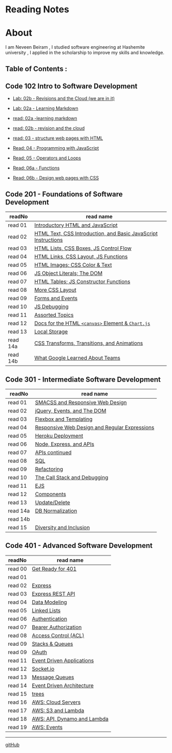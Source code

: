 # Reading Notes
# About
I am Neveen Beiram , I studied software engineering at Hashemite university , I applied in the scholarship to improve my skills and knowledge.

## Table of Contents :

## Code 102 Intro to Software Development

* [Lab: 02b - Revisions and the Cloud (we are in it)](README.md) 

* [Lab: 02a - Learning Markdown](Lab02a.md)

* [read: 02a -learning markdown](Read02a.md)

* [read: 02b - revision and the cloud](Read02b.md)

* [read: 03 - structure web pages with HTML](Read03.md)

* [Read: 04 - Programming with JavaScript](Read04.md)

* [Read: 05 - Operators and Loops](Read05.md)

* [Read: 06a - Functions](Read06a.md)

* [Read: 06b - Design web pages with CSS](Read06b.md)

## Code 201 - Foundations of Software Development



| readNo  | read name                                                                   |
|    ---  |  ---                                                                        |
| read 01 |[Introductory HTML and JavaScript](class-01.md)                              |
| read 02 |[HTML Text, CSS Introduction, and Basic JavaScript Instructions](class-02.md)|
| read 03 |[HTML Lists, CSS Boxes, JS Control Flow](class-03.md)                        |
| read 04 |[HTML Links, CSS Layout, JS Functions](class-04.md)                          |
| read 05 |[HTML Images; CSS Color & Text](class-05)                                    |
| read 06 |[JS Object Literals; The DOM](class-06.md)                                   |
| read 07 |[HTML Tables; JS Constructor Functions](class-07.md)                         |
| read 08 |[More CSS Layout](class-08.md)                                               |
| read 09 |[Forms and Events](class-09.md)                                              |
| read 10 |[JS Debugging](class-10.md)                                                  |
| read 11 |[Assorted Topics](class-11.md)                                               |
| read 12 |[Docs for the HTML `<canvas>` Element & `Chart.js`](class-12.md)             |
| read 13 |[Local Storage](class-13.md)                                                 | 
| read 14a|[CSS Transforms, Transitions, and Animations](class-14a.md)                  |
| read 14b|[What Google Learned About Teams](class-14b.md)                              |



## Code 301 - Intermediate Software Development


| readNo  | read name                                                                   |
|    ---  |  ---                                                                        |
| read 01 |[SMACSS and Responsive Web Design](301read01.md)                             |
| read 02 |[jQuery, Events, and The DOM](301read02.md)                                  |
| read 03 |[Flexbox and Templating](301read03.md)                                       |
| read 04 |[Responsive Web Design and Regular Expressions](301read04.md)                |
| read 05 |[Heroku Deployment](301read05.md)                                            |
| read 06 |[Node, Express, and APIs](301read06.md)                                      |
| read 07 |[APIs continued](301read07.md)                                               |
| read 08 |[SQL](301read08.md)                                                          |
| read 09 |[Refactoring](301read09.md)                                                  |
| read 10 |[The Call Stack and Debugging](301read10.md)                                 |
| read 11 |[EJS](301read11.md)                                                          |
| read 12 |[Components](301read12.md)                                                   |
| read 13 |[Update/Delete](301read13.md)                                                | 
| read 14a|[DB Normalization](301read14a.md)                 |
| read 14b|                             |
| read 15 |[Diversity and Inclusion](301read15.md)                |


## Code 401 - Advanced Software Development

| readNo  | read name                                               |
|    ---  |  ---                                                    |
| read 00 |[Get Ready for 401](getready401.md)                      |
| read 01 |[]()                                                     |
| read 02 |[Express](Express.md)                                    |
| read 03 |[Express REST API](ExpressRestAPI.md)                    |
| read 04 |[Data Modeling](DataModeling.md)                         |
| read 05 |[Linked Lists](LinkedLists.md)                           |
| read 06 |[Authentication](Authentication.md)                      |
| read 07 |[Bearer Authorization](BearerAuthorization.md)           |
| read 08 |[Access Control (ACL)](AccessControl.md)                 |
| read 09 |[Stacks & Queues](Stacks&Queues.md)                      |
| read 09 |[OAuth](OAuth.md)                                        |
| read 11 |[Event Driven Applications](EventDrivenApplications.md)  |
| read 12 |[Socket.io](Socket.io.md)                                | 
| read 13 |[Message Queues](MessageQueues.md)                       |
| read 14 |[Event Driven Architecture](eventDrivenArch.md)           |
| read 15 |[trees](Trees.md)                                        |
| read 16 |[AWS: Cloud Servers](AWSCloudServers.md)                 |
| read 17 |[ AWS: S3 and Lambda](AWSS3andLambda.md)                 |
| read 18 |[ AWS: API, Dynamo and Lambda](AWSAPIDynamoAndLambda.md)|
| read 19|[AWS: Events](AWSEvents.md)|


*****

[gitHub](https://github.com/NeveenBeiram)

